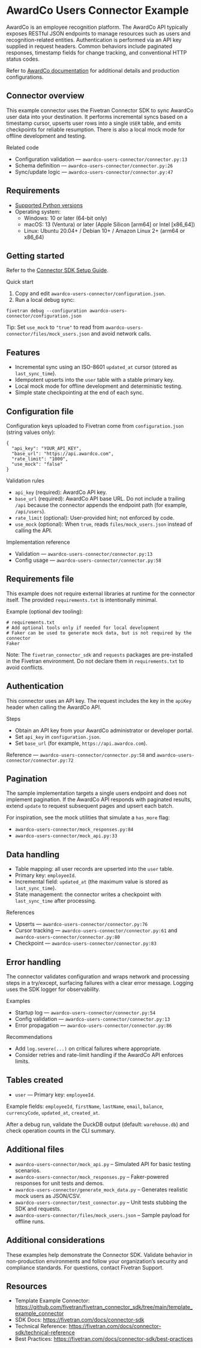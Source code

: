 # AwardCo Users Connector Example
AwardCo is an employee recognition platform. The AwardCo API typically exposes RESTful JSON endpoints to manage resources such as users and recognition-related entities. Authentication is performed via an API key supplied in request headers. Common behaviors include paginated responses, timestamp fields for change tracking, and conventional HTTP status codes. 

Refer to [AwardCo documentation](https://www.awardco.com/) for additional details and production configurations.

## Connector overview
This example connector uses the Fivetran Connector SDK to sync AwardCo user data into your destination. It performs incremental syncs based on a timestamp cursor, upserts user rows into a single `USER` table, and emits checkpoints for reliable resumption. There is also a local mock mode for offline development and testing.

Related code
- Configuration validation — `awardco-users-connector/connector.py:13`
- Schema definition — `awardco-users-connector/connector.py:26`
- Sync/update logic — `awardco-users-connector/connector.py:47`


## Requirements
- [Supported Python versions](https://github.com/fivetran/fivetran_connector_sdk/blob/main/README.md#requirements)
- Operating system:
  - Windows: 10 or later (64-bit only)
  - macOS: 13 (Ventura) or later (Apple Silicon [arm64] or Intel [x86_64])
  - Linux: Ubuntu 20.04+ / Debian 10+ / Amazon Linux 2+ (arm64 or x86_64)

## Getting started
Refer to the [Connector SDK Setup Guide](https://fivetran.com/docs/connectors/connector-sdk/setup-guide).

Quick start
1) Copy and edit `awardco-users-connector/configuration.json`.
2) Run a local debug sync:

```
fivetran debug --configuration awardco-users-connector/configuration.json
```

Tip: Set `use_mock` to `"true"` to read from `awardco-users-connector/files/mock_users.json` and avoid network calls.

## Features
- Incremental sync using an ISO-8601 `updated_at` cursor (stored as `last_sync_time`).
- Idempotent upserts into the `user` table with a stable primary key.
- Local mock mode for offline development and deterministic testing.
- Simple state checkpointing at the end of each sync.

## Configuration file
Configuration keys uploaded to Fivetran come from `configuration.json` (string values only):

```
{
  "api_key": "YOUR_API_KEY",
  "base_url": "https://api.awardco.com",
  "rate_limit": "1000",
  "use_mock": "false"
}
```

Validation rules
- `api_key` (required): AwardCo API key.
- `base_url` (required): AwardCo API base URL. Do not include a trailing `/api` because the connector appends the endpoint path (for example, `/api/users`).
- `rate_limit` (optional): User-provided hint; not enforced by code.
- `use_mock` (optional): When `true`, reads `files/mock_users.json` instead of calling the API.

Implementation reference
- Validation — `awardco-users-connector/connector.py:13`
- Config usage — `awardco-users-connector/connector.py:58`

## Requirements file
This example does not require external libraries at runtime for the connector itself. The provided `requirements.txt` is intentionally minimal.

Example (optional dev tooling):

```
# requirements.txt
# Add optional tools only if needed for local development
# Faker can be used to generate mock data, but is not required by the connector
Faker
```

Note: The `fivetran_connector_sdk` and `requests` packages are pre-installed in the Fivetran environment. Do not declare them in `requirements.txt` to avoid conflicts.

## Authentication
This connector uses an API key. The request includes the key in the `apiKey` header when calling the AwardCo API.

Steps
- Obtain an API key from your AwardCo administrator or developer portal.
- Set `api_key` in `configuration.json`.
- Set `base_url` (for example, `https://api.awardco.com`).

Reference — `awardco-users-connector/connector.py:58` and `awardco-users-connector/connector.py:72`

## Pagination
The sample implementation targets a single users endpoint and does not implement pagination. If the AwardCo API responds with paginated results, extend `update` to request subsequent pages and upsert each batch.

For inspiration, see the mock utilities that simulate a `has_more` flag:
- `awardco-users-connector/mock_responses.py:84`
- `awardco-users-connector/mock_api.py:33`

## Data handling
- Table mapping: all user records are upserted into the `user` table.
- Primary key: `employeeId`.
- Incremental field: `updated_at` (the maximum value is stored as `last_sync_time`).
- State management: the connector writes a checkpoint with `last_sync_time` after processing.

References
- Upserts — `awardco-users-connector/connector.py:76`
- Cursor tracking — `awardco-users-connector/connector.py:61` and `awardco-users-connector/connector.py:80`
- Checkpoint — `awardco-users-connector/connector.py:83`

## Error handling
The connector validates configuration and wraps network and processing steps in a try/except, surfacing failures with a clear error message. Logging uses the SDK logger for observability.

Examples
- Startup log — `awardco-users-connector/connector.py:54`
- Config validation — `awardco-users-connector/connector.py:13`
- Error propagation — `awardco-users-connector/connector.py:86`

Recommendations
- Add `log.severe(...)` on critical failures where appropriate.
- Consider retries and rate-limit handling if the AwardCo API enforces limits.

## Tables created
- `user` — Primary key: `employeeId`.

Example fields: `employeeId`, `firstName`, `lastName`, `email`, `balance`, `currencyCode`, `updated_at`, `created_at`.

After a debug run, validate the DuckDB output (default: `warehouse.db`) and check operation counts in the CLI summary.

## Additional files
- `awardco-users-connector/mock_api.py` – Simulated API for basic testing scenarios.
- `awardco-users-connector/mock_responses.py` – Faker-powered responses for unit tests and demos.
- `awardco-users-connector/generate_mock_data.py` – Generates realistic mock users as JSON/CSV.
- `awardco-users-connector/test_connector.py` – Unit tests stubbing the SDK and requests.
- `awardco-users-connector/files/mock_users.json` – Sample payload for offline runs.

## Additional considerations
These examples help demonstrate the Connector SDK. Validate behavior in non-production environments and follow your organization’s security and compliance standards. For questions, contact Fivetran Support.

## Resources
- Template Example Connector: https://github.com/fivetran/fivetran_connector_sdk/tree/main/template_example_connector
- SDK Docs: https://fivetran.com/docs/connector-sdk
- Technical Reference: https://fivetran.com/docs/connector-sdk/technical-reference
- Best Practices: https://fivetran.com/docs/connector-sdk/best-practices
